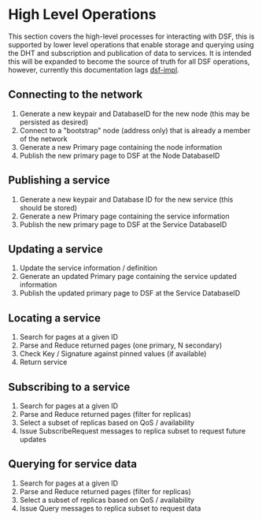 # High Level Operations

This section covers the high-level processes for interacting with DSF, this is supported by lower level operations that enable storage and querying using the DHT and subscription and publication of data to services.
It is intended this will be expanded to become the source of truth for all DSF operations, however, currently this documentation lags [dsf-impl]().

## Connecting to the network

1. Generate a new keypair and DatabaseID for the new node \(this may be persisted as desired\)
2. Connect to a "bootstrap" node \(address only\) that is already a member of the network
3. Generate a new Primary page containing the node information
4. Publish the new primary page to DSF at the Node DatabaseID

## Publishing a service

1. Generate a new keypair and Database ID for the new service \(this should be stored\)
2. Generate a new Primary page containing the service information
3. Publish the new primary page to DSF at the Service DatabaseID

## Updating a service

1. Update the service information / definition
2. Generate an updated Primary page containing the service updated information
3. Publish the updated primary page to DSF at the Service DatabaseID

## Locating a service

1. Search for pages at a given ID
2. Parse and Reduce returned pages (one primary, N secondary)
3. Check Key / Signature against pinned values (if available)
4. Return service

## Subscribing to a service

1. Search for pages at a given ID
2. Parse and Reduce returned pages (filter for replicas)
3. Select a subset of replicas based on QoS / availability
4. Issue SubscribeRequest messages to replica subset to request future updates

## Querying for service data

1. Search for pages at a given ID
2. Parse and Reduce returned pages (filter for replicas)
3. Select a subset of replicas based on QoS / availability
4. Issue Query messages to replica subset to request data

